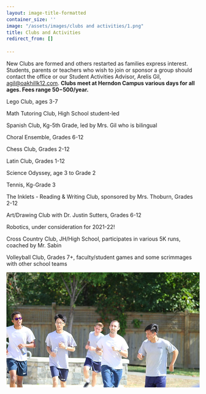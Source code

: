 ```yaml
---
layout: image-title-formatted
container_size: ''
image: "/assets/images/clubs and activities/1.png"
title: Clubs and Activities
redirect_from: []

---
```

New Clubs are formed and others restarted as families express interest. Students, parents or teachers who wish to join or sponsor a group should contact the office or our Student Activities Advisor, Arelis Gil, agil@oakhillk12.com. **Clubs meet at Herndon Campus various days for all ages. Fees range $50-$500/year.**

Lego Club, ages 3-7

Math Tutoring Club, High School student-led

Spanish Club, Kg-5th Grade, led by Mrs. Gil who is bilingual

Choral Ensemble, Grades 6-12

Chess Club, Grades 2-12

Latin Club, Grades 1-12

Science Odyssey, age 3 to Grade 2

Tennis, Kg-Grade 3

The Inklets - Reading & Writing Club, sponsored by Mrs. Thoburn, Grades 2-12

Art/Drawing Club with Dr. Justin Sutters, Grades 6-12

Robotics, under consideration for 2021-22!

Cross Country Club, JH/High School, participates in various 5K runs, coached by Mr. Sabin

Volleyball Club, Grades 7+, faculty/student games and some scrimmages with other school teams

![](/assets/images/athletics/1.png)